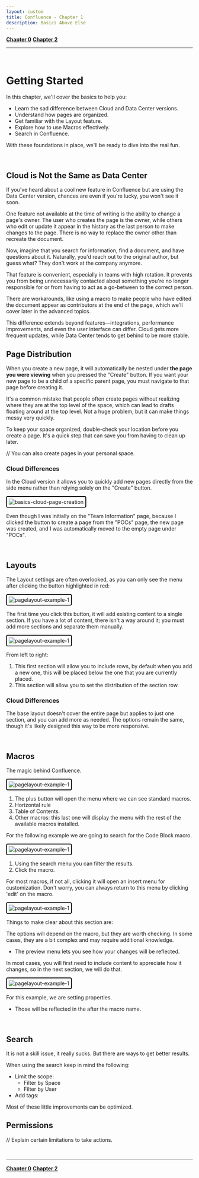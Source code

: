 ```yaml
---
layout: custom
title: Confluence - Chapter 1
description: Basics Above Else
---
```


<div class="nav-buttons">
  <a href="/pages/confluence-chapter-0" class="custom-button right"><strong>Chapter 0</strong></a>
  <a href="/pages/confluence-chapter-2" class="custom-button left"><strong>Chapter 2</strong></a>
</div>

---

<br>

# Getting Started

In this chapter, we'll cover the basics to help you:

- Learn the sad difference between Cloud and Data Center versions.
- Understand how pages are organized.
- Get familiar with the Layout feature.
- Explore how to use Macros effectively.
- Search in Confluence.

With these foundations in place, we'll be ready to dive into the real fun.

<br>

## Cloud is Not the Same as Data Center

If you've heard about a cool new feature in Confluence but are using the Data Center version, chances are even if you're lucky, you won't see it soon.

One feature not available at the time of writing is the ability to change a page's owner. The user who creates the page is the owner, while others who edit or update it appear in the history as the last person to make changes to the page. There is no way to replace the owner other than recreate the document.

Now, imagine that you search for information, find a document, and have questions about it. Naturally, you'd reach out to the original author, but guess what? They don't work at the company anymore.

That feature is convenient, especially in teams with high rotation. It prevents you from being unnecessarily contacted about something you're no longer responsible for or from having to act as a go-between to the correct person.

There are workarounds, like using a macro to make people who have edited the document appear as contributors at the end of the page, which we'll cover later in the advanced topics.

This difference extends beyond features—integrations, performance improvements, and even the user interface can differ. Cloud gets more frequent updates, while Data Center tends to get behind to be more stable. 

## Page Distribution

When you create a new page, it will automatically be nested under **the page you were viewing** when you pressed the "Create" button. If you want your new page to be a child of a specific parent page, you must navigate to that page before creating it.

It's a common mistake that people often create pages without realizing where they are at the top level of the space, which can lead to drafts floating around at the top level. Not a huge problem, but it can make things messy very quickly.

To keep your space organized, double-check your location before you create a page. It's a quick step that can save you from having to clean up later.

// You can also create pages in your personal space.

### Cloud Differences

In the Cloud version it allows you to quickly add new pages directly from the side menu rather than relying solely on the "Create" button.

<img class="myImg" src="../images/confluence/basics-cloud-page-creation.gif" alt="basics-cloud-page-creation" style="border: 2px solid #000; border-radius: 4px; padding: 5px; cursor: pointer;">

Even though I was initially on the "Team Information" page, because I clicked the button to create a page from the "POCs" page, the new page was created, and I was automatically moved to the empty page under "POCs".

<br>

## Layouts

The Layout settings are often overlooked, as you can only see the menu after clicking the button highlighted in red:

<img class="myImg" src="../images/confluence/basics-layout-example-1.png" alt="pagelayout-example-1" style="border: 2px solid #000; border-radius: 4px; padding: 5px; cursor: pointer;">

The first time you click this button, it will add existing content to a single section. If you have a lot of content, there isn't a way around it; you must add more sections and separate them manually.

<img class="myImg" src="../images/confluence/basics-layout-example-2.png" alt="pagelayout-example-1" style="border: 2px solid #000; border-radius: 4px; padding: 5px; cursor: pointer;">

From left to right:
1. This first section will allow you to include rows, by default when you add a new one, this will be placed below the one that you are currently placed.
2. This section will allow you to set the distribution of the section row.

### Cloud Differences

The base layout doesn't cover the entire page but applies to just one section, and you can add more as needed. The options remain the same, though it's likely designed this way to be more responsive.

<br>

## Macros

The magic behind Confluence.

<img class="myImg" src="../images/confluence/basics-macro-menu-example-1.png" alt="pagelayout-example-1" style="border: 2px solid #000; border-radius: 4px; padding: 5px; cursor: pointer;">

1. The plus button will open the menu where we can see standard macros.
2. Horizontal rule
3. Table of Contents.
4. Other macros: this last one will display the menu with the rest of the available macros installed.

For the following example we are going to search for the <span class="highlight">Code Block</span> macro.

<img class="myImg" src="../images/confluence/basics-macro-menu-example-2.png" alt="pagelayout-example-1" style="border: 2px solid #000; border-radius: 4px; padding: 5px; cursor: pointer;">

1. Using the search menu you can filter the results.
2. Click the macro.

For most macros, if not all, clicking it will open an insert menu for customization. Don't worry, you can always return to this menu by clicking 'edit' on the macro.

<img class="myImg" src="../images/confluence/basics-macro-menu-example-3.png" alt="pagelayout-example-1" style="border: 2px solid #000; border-radius: 4px; padding: 5px; cursor: pointer;">

Things to make clear about this section are:

The options will depend on the macro, but they are worth checking. In some cases, they are a bit complex and may require additional knowledge.
- The preview menu lets you see how your changes will be reflected.

In most cases, you will first need to include content to appreciate how it changes, so in the next section, we will do that.

<img class="myImg" src="../images/confluence/basics-macro-customization.gif" alt="pagelayout-example-1" style="border: 2px solid #000; border-radius: 4px; padding: 5px; cursor: pointer;">

For this example, we are setting properties.

- Those will be reflected in the after the macro name.

<br>

## Search

It is not a skill issue, it really sucks. But there are ways to get better results.

When using the search keep in mind the following:
  - Limit the scope:
    - Filter by Space
    - Filter by User
  - Add tags:

Most of these little improvements can be optimized.

## Permissions

// Explain certain limitations to take actions.

<br>

---

<div class="nav-buttons">
  <a href="/pages/confluence-chapter-0" class="custom-button right"><strong>Chapter 0</strong></a>
  <a href="/pages/confluence-chapter-2" class="custom-button left"><strong>Chapter 2</strong></a>
</div>
